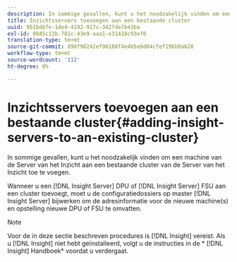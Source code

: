 ```yaml
---
description: In sommige gevallen, kunt u het noodzakelijk vinden om een machine van de Server van het Inzicht aan een bestaande cluster van de Server van het Inzicht toe te voegen.
title: Inzichtsservers toevoegen aan een bestaande cluster
uuid: 951bd6fe-14e4-4192-917c-342fde7b43ba
exl-id: 9845c13b-781c-43e9-aaa1-e31418c93ef0
translation-type: tm+mt
source-git-commit: d9df90242ef96188f4e4b5e6d04cfef196b0a628
workflow-type: tm+mt
source-wordcount: '112'
ht-degree: 0%

---
```


# Inzichtsservers toevoegen aan een bestaande cluster{#adding-insight-servers-to-an-existing-cluster}

In sommige gevallen, kunt u het noodzakelijk vinden om een machine van de Server van het Inzicht aan een bestaande cluster van de Server van het Inzicht toe te voegen.

Wanneer u een [!DNL Insight Server] DPU of [!DNL Insight Server] FSU aan een cluster toevoegt, moet u de configuratiedossiers op master [!DNL Insight Server] bijwerken om de adresinformatie voor de nieuwe machine(s) en opstelling nieuwe DPU of FSU te omvatten.

>[!NOTE]
>
>Voor de in deze sectie beschreven procedures is [!DNL Insight] vereist. Als u [!DNL Insight] niet hebt geïnstalleerd, volgt u de instructies in de * [!DNL Insight] Handboek* voordat u verdergaat.

